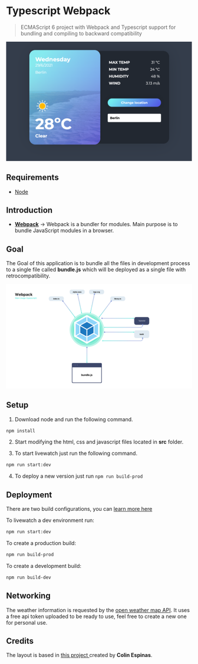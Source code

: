 # Typescript Webpack

> ECMAScript 6 project with Webpack and Typescript support for bundling and compiling to backward compatibility

![Header](/meta/header.png)

## Requirements

* [Node](https://nodejs.org/en/)

## Introduction

* **[Webpack](https://webpack.js.org)** -> Webpack is a bundler for modules. Main purpose is to bundle JavaScript modules in a browser.

## Goal

The Goal of this application is to bundle all the files in development process to a single file called **bundle.js** which will be deployed as a single file with retrocompatibility.

![Webpack Flowchart](/meta/flowchart-webpack.png)

## Setup

1. Download node and run the following command.

```bash
npm install
```

2. Start modifying the html, css and javascript files located in **src** folder.

3. To start livewatch just run  the following command.

```bash
npm run start:dev
```

4. To deploy a new version just run `npm run build-prod`

## Deployment

There are two build configurations, you can [learn more here](https://webpack.js.org/configuration/mode/)

To livewatch a dev environment run:

```bash
npm run start:dev
```

To create a production build:

```bash
npm run build-prod
```

To create a development build:

```bash
npm run build-dev
```

## Networking

The weather information is requested by the [open weather map API](https://openweathermap.org/current). It uses a free api token uploaded to be ready to use, feel free to create a new one for personal use.

## Credits

The layout is based in [this project ](https://codepen.io/Call_in/pen/pMYGbZ) created by **Colin Espinas**.

